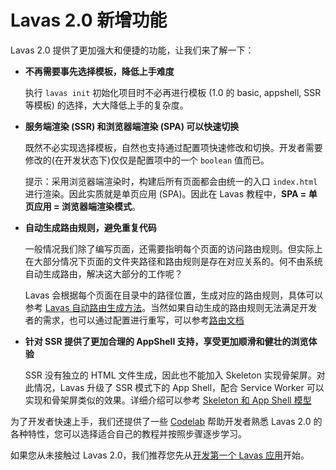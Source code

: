 # Lavas 2.0 新增功能

Lavas 2.0 提供了更加强大和便捷的功能，让我们来了解一下：

* __不再需要事先选择模板，降低上手难度__

    执行 `lavas init` 初始化项目时不必再进行模板 (1.0 的 basic, appshell, SSR等模板) 的选择，大大降低上手的复杂度。

* __服务端渲染 (SSR) 和浏览器端渲染 (SPA) 可以快速切换__

    既然不必实现选择模板，自然也支持通过配置项快速修改和切换。开发者需要修改的(在开发状态下)仅仅是配置项中的一个 `boolean` 值而已。

    提示：采用浏览器端渲染时，构建后所有页面都会由统一的入口 `index.html` 进行渲染。因此实质就是单页应用 (SPA)。因此在 Lavas 教程中，__SPA = 单页应用 = 浏览器端渲染模式__。

* __自动生成路由规则，避免重复代码__

    一般情况我们除了编写页面，还需要指明每个页面的访问路由规则。但实际上在大部分情况下页面的文件夹路径和路由规则是存在对应关系的。何不由系统自动生成路由，解决这大部分的工作呢？

    Lavas 会根据每个页面在目录中的路径位置，生成对应的路由规则，具体可以参考 [Lavas 自动路由生成方法](/guide/v2/basic/init#lavas-自动路由生成方法)。当然如果自动生成的路由规则无法满足开发者的需求，也可以通过配置进行重写，可以参考[路由文档](/guide/v2/advanced/router)

* __针对 SSR 提供了更加合理的 AppShell 支持，享受更加顺滑和健壮的浏览体验__

    SSR 没有独立的 HTML 文件生成，因此也不能加入 Skeleton 实现骨架屏。对此情况，Lavas 升级了 SSR 模式下的 App Shell，配合 Service Worker 可以实现和骨架屏类似的效果。详细介绍可以参考 [Skeleton 和 App Shell 模型](/guide/v2/advanced/appshell)

为了开发者快速上手，我们还提供了一些 [Codelab](/codelab) 帮助开发者熟悉 Lavas 2.0 的各种特性，您可以选择适合自己的教程并按照步骤逐步学习。

如果您从未接触过 Lavas 2.0，我们推荐您先从[开发第一个 Lavas 应用](/codelab/get-started/introduction)开始。
